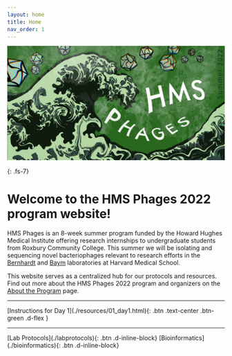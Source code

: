 ```yaml
---
layout: home
title: Home
nav_order: 1
---
```


<div class="banner-container">
    <div class="banner-img">
        <img src="assets/images/banner.jpeg">
    </div>
</div>

{: .fs-7}
# Welcome to the HMS Phages 2022 program website!

HMS Phages is an 8-week summer program funded by the Howard Hughes Medical Institute offering research internships to undergraduate students from Roxbury Community College. This summer we will be isolating and sequencing novel bacteriophages relevant to research efforts in the [Bernhardt](http://www.bernhardtlab.com) and [Baym](https://baymlab.hms.harvard.edu) laboratories at Harvard Medical School. 

This website serves as a centralized hub for our protocols and resources. Find out more about the HMS Phages 2022 program and organizers on the [About the Program](./about) page.

---
<span class="fs-7">
    [Instructions for Day 1](./resources/01_day1.html){: .btn .text-center .btn-green .d-flex }
</span>

---

<span class="fs-9">
    [Lab Protocols](./labprotocols){: .btn .d-inline-block}
    [Bioinformatics](./bioinformatics){: .btn .d-inline-block}
</span>
